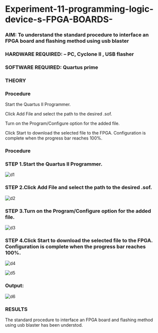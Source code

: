 # Experiment-11-programming-logic-device-s-FPGA-BOARDS-
 ### AIM: To understand the standard procedure to interface an FPGA board and flashing method using usb blaster 
### HARDWARE REQUIRED:  – PC, Cyclone II , USB flasher
### SOFTWARE REQUIRED:   Quartus prime
### THEORY 

### Procedure 
Start the Quartus II Programmer.


Click Add File and select the path to the desired .sof.

Turn on the Program/Configure option for the added file.

Click Start to download the selected file to the FPGA. Configuration is complete when the progress bar reaches 100%.
 
### Procedure
### STEP 1.Start the Quartus II Programmer.
![d1](https://user-images.githubusercontent.com/93427186/174054895-d4af7465-3f5b-429c-a783-0b69171851eb.jpeg)
### STEP 2.Click Add File and select the path to the desired .sof.
![d2](https://user-images.githubusercontent.com/93427186/174054915-e63b0810-daef-41ec-9465-7f13e7b7e04f.jpeg)
### STEP 3.Turn on the Program/Configure option for the added file.
![d3](https://user-images.githubusercontent.com/93427186/174054926-fa1c133e-a622-49fb-8853-90a3691e1aa4.jpeg)
### STEP 4.Click Start to download the selected file to the FPGA. Configuration is complete when the progress bar reaches 100%.
![d4](https://user-images.githubusercontent.com/93427186/174054941-1235d05c-2c2e-4bd4-9b0b-9d4903d66c10.jpeg)

![d5](https://user-images.githubusercontent.com/93427186/174054959-7c1a0550-e56c-4c39-8557-f5d048c44a58.jpeg)
### Output:
![d6](https://user-images.githubusercontent.com/93427186/174054976-9de470bc-c23a-41f3-88f7-51c5e35d79cc.jpeg)




### RESULTS
The standard procedure to interface an FPGA board and flashing method using usb blaster has been understod.

